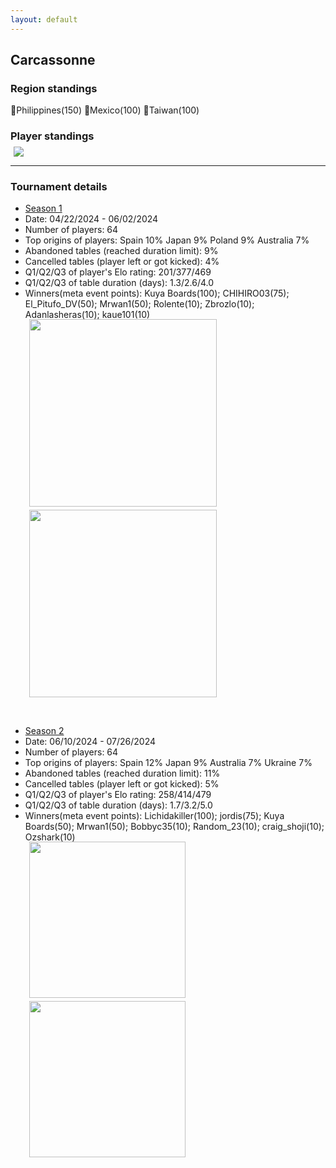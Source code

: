 ```yaml
---
layout: default
---
```

## Carcassonne 

### Region standings
🥇Philippines(150) 🥈Mexico(100) 🥉Taiwan(100)

### Player standings
<div>
 <img src="/wpoc/assets/images/CarcassonneRanking.png" style="display: block; margin-left: 5px; margin-bottom: 5px; margin-top: -10px"/>
</div>

---
### Tournament details

- [Season 1](https://boardgamearena.com/tournament?id=282971)
- Date: 04/22/2024 - 06/02/2024
- Number of players: 64
- Top origins of players: Spain 10% Japan 9% Poland 9% Australia 7% 
- Abandoned tables (reached duration limit): 9%
- Cancelled tables (player left or got kicked): 4% 
- Q1/Q2/Q3 of player's Elo rating: 201/377/469
- Q1/Q2/Q3 of table duration (days): 1.3/2.6/4.0
- Winners(meta event points): Kuya Boards(100); CHIHIRO03(75); El_Pitufo_DV(50); Mrwan1(50); Rolente(10); Zbrozlo(10); Adanlasheras(10); kaue101(10)

<div>
 <img src="/wpoc/assets/images/tournament/t_Carcassonne_Elo_20240604210808.png" width="300" style="display: block; margin-left: 30px; margin-bottom: 5px; margin-top:-15px"/>
</div>
<div>
 <img src="/wpoc/assets/images/tournament/t_Carcassonne_Duration_20240604210834.png" width="300" style="display: block; margin-left: 30px; margin-bottom: 5px;"/>
</div>

<p>&nbsp;</p>

- [Season 2](https://boardgamearena.com/tournament?id=297014)
- Date: 06/10/2024 - 07/26/2024
- Number of players: 64
- Top origins of players: Spain 12% Japan 9% Australia 7% Ukraine 7%
- Abandoned tables (reached duration limit): 11%
- Cancelled tables (player left or got kicked): 5%
- Q1/Q2/Q3 of player's Elo rating: 258/414/479
- Q1/Q2/Q3 of table duration (days): 1.7/3.2/5.0
- Winners(meta event points): Lichidakiller(100); jordis(75); Kuya Boards(50); Mrwan1(50); Bobbyc35(10); Random_23(10); craig_shoji(10); Ozshark(10)

<div>
 <img src="/wpoc/assets/images/tournament/t_Carcassonne_Elo_20240726215448.png" width="250" style="display: block; margin-left: 30px; margin-bottom: 5px; margin-top:-15px"/>
</div>
<div>
 <img src="/wpoc/assets/images/tournament/t_Carcassonne_Duration_20240726225147.png" width="250" style="display: block; margin-left: 30px; margin-bottom: 5px;"/>
</div>


>>
